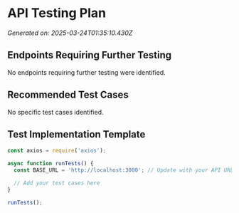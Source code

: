 # API Testing Plan

*Generated on: 2025-03-24T01:35:10.430Z*

## Endpoints Requiring Further Testing

No endpoints requiring further testing were identified.

## Recommended Test Cases

No specific test cases identified.

## Test Implementation Template

```javascript
const axios = require('axios');

async function runTests() {
  const BASE_URL = 'http://localhost:3000'; // Update with your API URL

  // Add your test cases here
}

runTests();
```

